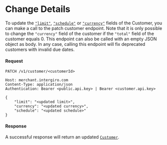 # Change Details
To update the [`"limit"`](../reference/customer.html#creatable), [`"schedule"`](../reference/subscription#schedule) or [`"currency"`](../../integrate/acquiring/reference.html#currency) fields of the Customer, you can make a call to the patch customer endpoint. 
Note that it is only possible to change the `"currency"` field of the customer if the `"total"` field of the customer equals 0. 
This endpoint can also be called with an empty JSON object as body. 
In any case, calling this endpoint will fix deprecated customers with invalid due dates.

#### Request 
``` {1}
PATCH /v1/customer/<customerId>

Host: merchant.intergiro.com
Content-Type: application/json
Authentication: Bearer <public.api.key> | Bearer <customer.api.key>

{
    "limit": "<updated limit>",
    "currency": "<updated currency>",
    "schedule": "<updated schedule>"
}
```

#### Response
A successful response will return an updated [`Customer`](../reference/customer.html#customer).